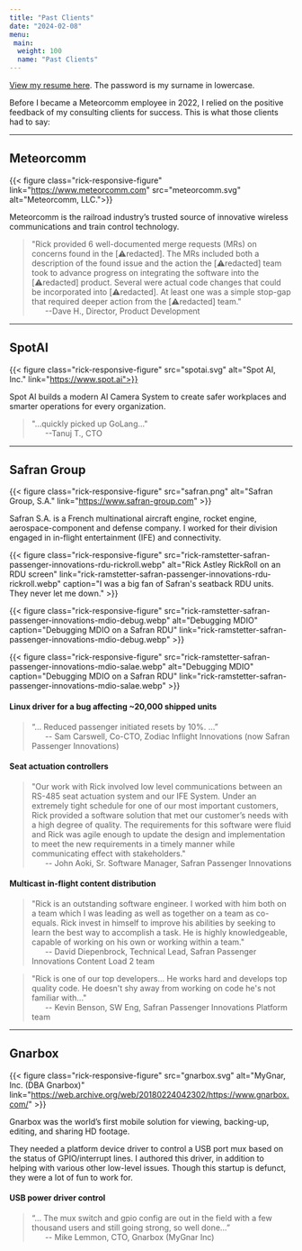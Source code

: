 ```yaml
---
title: "Past Clients"
date: "2024-02-08"
menu:
 main:
  weight: 100
  name: "Past Clients"
---
```


[View my resume here](/files/rick-ramstetter-resume-20231102.pdf). The password is my surname in lowercase.

Before I became a Meteorcomm employee in 2022, I relied on the positive feedback of my consulting clients for success. This is what those clients had to say:


---
## Meteorcomm

{{< figure class="rick-responsive-figure" link="https://www.meteorcomm.com" src="meteorcomm.svg" alt="Meteorcomm, LLC.">}}

Meteorcomm is the railroad industry’s trusted source of innovative wireless communications and train control technology.

> "Rick provided 6 well-documented merge requests (MRs) on concerns found in the [:warning:redacted]. The MRs included both a description of the found issue and the action the [:warning:redacted] team took to advance progress on integrating the software into the [:warning:redacted] product. Several were actual code changes that could be incorporated into [:warning:redacted]. At least one was a simple stop-gap that required deeper action from the [:warning:redacted] team."\
&nbsp; &nbsp; &nbsp;  --Dave H., Director, Product Development

---

## SpotAI

{{< figure class="rick-responsive-figure" src="spotai.svg" alt="Spot AI, Inc." link="https://www.spot.ai">}}

Spot AI builds a modern AI Camera System to create safer workplaces and smarter operations for every organization.

> "...quickly picked up GoLang..."\
&nbsp; &nbsp; &nbsp; --Tanuj T., CTO

---

## Safran Group

{{< figure class="rick-responsive-figure" src="safran.png" alt="Safran Group, S.A." link="https://www.safran-group.com" >}}

Safran S.A. is a French multinational aircraft engine, rocket engine, aerospace-component and defense company. I worked for their division engaged in in-flight entertainment (IFE) and connectivity.

{{< figure class="rick-responsive-figure" src="rick-ramstetter-safran-passenger-innovations-rdu-rickroll.webp" alt="Rick Astley RickRoll on an RDU screen" link="rick-ramstetter-safran-passenger-innovations-rdu-rickroll.webp" caption="I was a big fan of Safran's seatback RDU units. They never let me down." >}}

{{< figure class="rick-responsive-figure" src="rick-ramstetter-safran-passenger-innovations-mdio-debug.webp" alt="Debugging MDIO" caption="Debugging MDIO on a Safran RDU" link="rick-ramstetter-safran-passenger-innovations-mdio-debug.webp" >}}

{{< figure class="rick-responsive-figure" src="rick-ramstetter-safran-passenger-innovations-mdio-salae.webp" alt="Debugging MDIO" caption="Debugging MDIO on a Safran RDU" link="rick-ramstetter-safran-passenger-innovations-mdio-salae.webp" >}}


#### Linux driver for a bug affecting ~20,000 shipped units
> “… Reduced passenger initiated resets by 10%. …”\
&nbsp; &nbsp; &nbsp; -- Sam Carswell, Co-CTO, Zodiac Inflight Innovations (now Safran Passenger Innovations)

#### Seat actuation controllers
> "Our work with Rick involved low level communications between an RS-485 seat actuation system and our IFE System. Under an extremely tight schedule for one of our most important customers, Rick provided a software solution that met our customer’s needs with a high degree of quality. The requirements for this software were fluid and Rick was agile enough to update the design and implementation to meet the new requirements in a timely manner while communicating effect with stakeholders."\
> &nbsp; &nbsp; &nbsp; -- John Aoki, Sr. Software Manager, Safran Passenger Innovations

#### Multicast in-flight content distribution 
> "Rick is an outstanding software engineer. I worked with him both on a team which I was leading as well as together on a team as co-equals. Rick invest in himself to improve his abilities by seeking to learn the best way to accomplish a task. He is highly knowledgeable, capable of working on his own or working within a team."\
&nbsp; &nbsp; &nbsp; -- David Diepenbrock, Technical Lead, Safran Passenger Innovations Content Load 2 team

> "Rick is one of our top developers... He works hard and develops top quality code. He doesn't shy away from working on code he's not familiar with..."\
&nbsp; &nbsp; &nbsp; -- Kevin Benson, SW Eng, Safran Passenger Innovations Platform team

---
## Gnarbox

{{< figure class="rick-responsive-figure" src="gnarbox.svg" alt="MyGnar, Inc. (DBA Gnarbox)" link="https://web.archive.org/web/20180224042302/https://www.gnarbox.com/" >}}


Gnarbox was the world’s first mobile solution for viewing, backing-up, editing, and sharing HD footage. 

They needed a platform device driver to control a USB port mux based on the status of GPIO/interrupt lines. I authored this driver, in addition to helping with various other low-level issues. Though this startup is defunct, they were a lot of fun to work for.


#### USB power driver control

> “… The mux switch and gpio config are out in the field with a few thousand users and still going strong, so well done…”\
&nbsp; &nbsp; &nbsp; -- Mike Lemmon, CTO, Gnarbox (MyGnar Inc)
